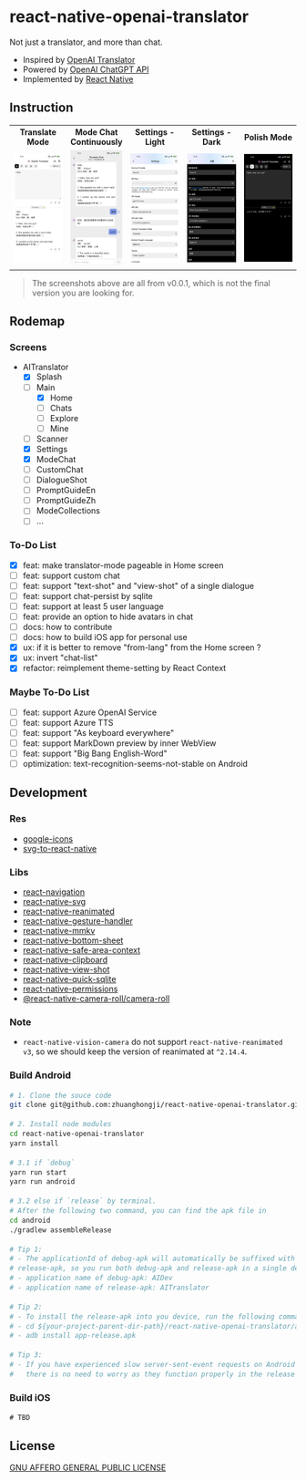 # react-native-openai-translator

Not just a translator, and more than chat.

- Inspired by [OpenAI Translator](https://github.com/yetone/openai-translator)
- Powered by [OpenAI ChatGPT API](https://platform.openai.com/docs/api-reference)
- Implemented by [React Native](https://reactnative.dev/)

## Instruction

<style>
table th {
    width: 20%;
}
</style>

<table>
  <tr>
    <th>Translate Mode</th>
    <th>Mode Chat Continuously</th>
    <th>Settings - Light</th>
    <th>Settings - Dark</th>
    <th>Polish Mode</th>
  </tr>

  <tr>
    <td>
      <img 
        src="./docs/screenshots/v0.0.1_1.jpeg" 
        title="The special case of translate English Word into Chinese" 
      />
    </td>
    <td>
      <img 
        src="./docs/screenshots/v0.0.1_2.jpeg"
        title="You can chat continuously with every mode in Home screen"  
      />
    </td>
    <td>
      <img 
        src="./docs/screenshots/v0.0.1_3.jpeg"
        title="Settings - Light"
      />
    </td>
    <td>
      <img 
        src="./docs/screenshots/v0.0.1_4.jpeg"
        title="Settings - Dark"
      />
    </td>
    <td>
      <img 
        src="./docs/screenshots/v0.0.1_5.jpeg"
        title="Polish Mode"
      />
    </td>
  </tr>
</table>

> The screenshots above are all from v0.0.1, which is not the final version you are looking for.

## Rodemap

### Screens

- AITranslator
  - [x] Splash
  - [ ] Main
    - [x] Home
    - [ ] Chats
    - [ ] Explore
    - [ ] Mine
  - [ ] Scanner
  - [x] Settings
  - [x] ModeChat
  - [ ] CustomChat
  - [ ] DialogueShot
  - [ ] PromptGuideEn
  - [ ] PromptGuideZh
  - [ ] ModeCollections
  - [ ] ...

### To-Do List

- [x] feat: make translator-mode pageable in Home screen
- [ ] feat: support custom chat
- [ ] feat: support "text-shot" and "view-shot" of a single dialogue
- [ ] feat: support chat-persist by sqlite
- [ ] feat: support at least 5 user language
- [ ] feat: provide an option to hide avatars in chat
- [ ] docs: how to contribute
- [ ] docs: how to build iOS app for personal use
- [x] ux: if it is better to remove "from-lang" from the Home screen ?
- [x] ux: invert "chat-list"
- [x] refactor: reimplement theme-setting by React Context

### Maybe To-Do List

- [ ] feat: support Azure OpenAI Service
- [ ] feat: support Azure TTS
- [ ] feat: support "As keyboard everywhere"
- [ ] feat: support MarkDown preview by inner WebView
- [ ] feat: support "Big Bang English-Word"
- [ ] optimization: text-recognition-seems-not-stable on Android

## Development

### Res

- [google-icons](https://fonts.google.com/icons?icon.style=Rounded)
- [svg-to-react-native](https://transform.tools/svg-to-react-native)

### Libs

- [react-navigation](https://reactnavigation.org)
- [react-native-svg](https://github.com/software-mansion/react-native-svg)
- [react-native-reanimated](https://docs.swmansion.com/react-native-reanimated/docs/)
- [react-native-gesture-handler](https://docs.swmansion.com/react-native-gesture-handler/docs/)
- [react-native-mmkv](https://github.com/mrousavy/react-native-mmkv)
- [react-native-bottom-sheet](https://gorhom.github.io/react-native-bottom-sheet/)
- [react-native-safe-area-context](https://github.com/th3rdwave/react-native-safe-area-context)
- [react-native-clipboard](https://github.com/react-native-clipboard/clipboard)
- [react-native-view-shot](https://github.com/gre/react-native-view-shot)
- [react-native-quick-sqlite](https://github.com/margelo/react-native-quick-sqlite)
- [react-native-permissions](https://github.com/zoontek/react-native-permissions#readme)
- [@react-native-camera-roll/camera-roll](https://github.com/react-native-cameraroll/react-native-cameraroll)

### Note

- `react-native-vision-camera` do not support `react-native-reanimated v3`, so we should keep the version of reanimated at `^2.14.4`.

### Build Android

```bash
# 1. Clone the souce code
git clone git@github.com:zhuanghongji/react-native-openai-translator.git

# 2. Install node modules
cd react-native-openai-translator
yarn install

# 3.1 if `debug`
yarn run start
yarn run android

# 3.2 else if `release` by terminal.
# After the following two command, you can find the apk file in
cd android
./gradlew assembleRelease

# Tip 1:
# - The applicationId of debug-apk will automatically be suffixed with `.dev` from that of the
# release-apk, so you run both debug-apk and release-apk in a single device.
# - application name of debug-apk: AIDev
# - application name of release-apk: AITranslator

# Tip 2:
# - To install the release-apk into you device, run the following commands:
# - cd ${your-project-parent-dir-path}/react-native-openai-translator/android/app/build/outputs/apk/release
# - adb install app-release.apk

# Tip 3:
# - If you have experienced slow server-sent-event requests on Android during debugging,
#   there is no need to worry as they function properly in the release version.
```

### Build iOS

```shell
# TBD
```

## License

[GNU AFFERO GENERAL PUBLIC LICENSE](./LICENSE)
